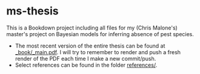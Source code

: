 # ms-thesis

This is a Bookdown project including all files for my (Chris Malone's) master's project on Bayesian models for inferring absence of pest species. 
* The most recent version of the entire thesis can be found at [_book/_main.pdf](_book/_main.pdf). I will try to remember to render and push a fresh render of the PDF each time I make a new commit/push.
* Select references can be found in the folder [references/](references/).
